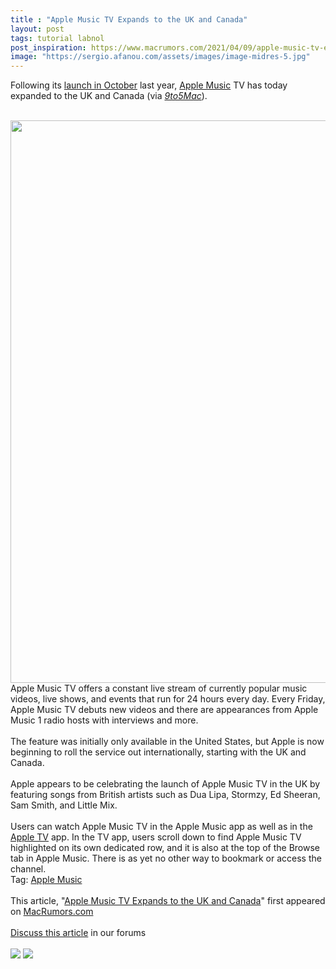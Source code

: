```yaml
---
title : "Apple Music TV Expands to the UK and Canada"
layout: post
tags: tutorial labnol
post_inspiration: https://www.macrumors.com/2021/04/09/apple-music-tv-expands-to-the-uk-and-canada/
image: "https://sergio.afanou.com/assets/images/image-midres-5.jpg"
---
```


Following its <a href="https://www.macrumors.com/2020/10/19/apple-music-tv-launches/">launch in October</a> last year, <a href="https://www.macrumors.com/guide/apple-music/">Apple Music</a> TV has today expanded to the UK and Canada (via <em><a href="https://9to5mac.com/2021/04/09/apple-brings-its-24-hour-music-video-channel-to-the-uk-and-canada/">9to5Mac</a></em>).
<br/>

<br/>
<img src="https://images.macrumors.com/article-new/2021/04/apple-music-tv-uk-canada.jpg" alt="" width="1600" height="900" class="aligncenter size-full wp-image-793302" />
<br/>
&zwnj;Apple Music&zwnj; TV offers a constant live stream of currently popular music videos, live shows, and events that run for 24 hours every day. Every Friday, &zwnj;Apple Music&zwnj; TV debuts new videos and there are appearances from ‌&zwnj;Apple Music&zwnj;‌ 1 radio hosts with interviews and more.
<br/>

<br/>
The feature was initially only available in the United States, but Apple is now beginning to roll the service out internationally, starting with the UK and Canada.
<br/>

<br/>
Apple appears to be celebrating the launch of &zwnj;Apple Music&zwnj; TV in the UK by featuring songs from British artists such as Dua Lipa, Stormzy, Ed Sheeran, Sam Smith, and Little Mix.
<br/>

<br/>
Users can watch ‌&zwnj;Apple Music&zwnj;‌ TV in the ‌&zwnj;Apple Music&zwnj;‌ app as well as in the <a href="https://www.macrumors.com/roundup/apple-tv/">Apple TV</a> app. In the TV app, users scroll down to find ‌&zwnj;Apple Music&zwnj;‌ TV highlighted on its own dedicated row, and it is also at the top of the Browse tab in ‌&zwnj;Apple Music&zwnj;‌. There is as yet no other way to bookmark or access the channel.<div class="linkback">Tag: <a href="https://www.macrumors.com/guide/apple-music/">Apple Music</a></div><br/>This article, &quot;<a href="https://www.macrumors.com/2021/04/09/apple-music-tv-expands-to-the-uk-and-canada/">Apple Music TV Expands to the UK and Canada</a>&quot; first appeared on <a href="https://www.macrumors.com">MacRumors.com</a><br/><br/><a href="https://forums.macrumors.com/threads/apple-music-tv-expands-to-the-uk-and-canada.2291184/">Discuss this article</a> in our forums<br/><br/><div class="feedflare">
<a href="http://feeds.macrumors.com/~ff/MacRumors-All?a=bm9sIV5Fr_E:W1W5Xfbo1dI:6W8y8wAjSf4"><img src="http://feeds.feedburner.com/~ff/MacRumors-All?d=6W8y8wAjSf4" border="0"></img></a> <a href="http://feeds.macrumors.com/~ff/MacRumors-All?a=bm9sIV5Fr_E:W1W5Xfbo1dI:qj6IDK7rITs"><img src="http://feeds.feedburner.com/~ff/MacRumors-All?d=qj6IDK7rITs" border="0"></img></a>
</div><img src="http://feeds.feedburner.com/~r/MacRumors-All/~4/bm9sIV5Fr_E" height="1" width="1" alt=""/>